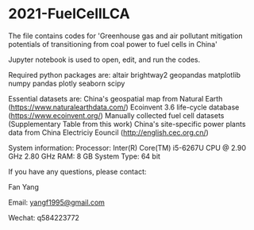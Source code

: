 # 2021-FuelCellLCA

The file contains codes for 'Greenhouse gas and air pollutant mitigation potentials of transitioning from coal power to fuel cells in China'

Jupyter notebook is used to open, edit, and run the codes.

Required python packages are:
altair
brightway2
geopandas
matplotlib
numpy
pandas
plotly
seaborn
scipy

Essential datasets are:
China's geospatial map from Natural Earth (https://www.naturalearthdata.com/)
Ecoinvent 3.6 life-cycle database (https://www.ecoinvent.org/)
Manually collected fuel cell datasets (Supplementary Table from this work)
China's site-specific power plants data from China Electriciy Eouncil (http://english.cec.org.cn/)

System information:
Processor: Inter(R) Core(TM) i5-6267U CPU @ 2.90 GHz 2.80 GHz
RAM: 8 GB
System Type: 64 bit

If you have any questions, please contact:

Fan Yang

Email: yangf1995@gmail.com

Wechat: q584223772
